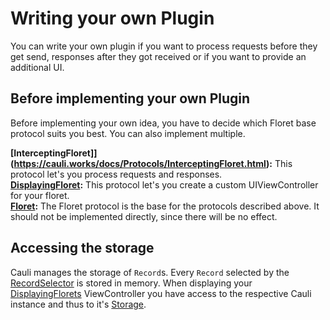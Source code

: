# Writing your own Plugin

You can write your own plugin if you want to process requests before they get send, responses after they got received or if you want to provide an additional UI.

## Before implementing your own Plugin

Before implementing your own idea, you have to decide which Floret base protocol suits you best. You can also implement multiple.

**[InterceptingFloret]](https://cauli.works/docs/Protocols/InterceptingFloret.html):** This protocol let's you process requests and responses.   
**[DisplayingFloret](https://cauli.works/docs/Protocols/DisplayingFloret.html):** This protocol let's you create a custom UIViewController for your floret.  
**[Floret](https://cauli.works/docs/Protocols/Floret.html):** The Floret protocol is the base for the protocols described above. It should not be implemented directly, since there will be no effect.

## Accessing the storage

Cauli manages the storage of `Record`s. Every `Record` selected by the [RecordSelector](https://cauli.works/docs/Structs/RecordSelector.html) is stored in memory. When displaying your [DisplayingFlorets](https://cauli.works/docs/Protocols/DisplayingFloret.html) ViewController you have access to the respective Cauli instance and thus to it's [Storage](https://cauli.works/docs/Protocols/Storage.html).
